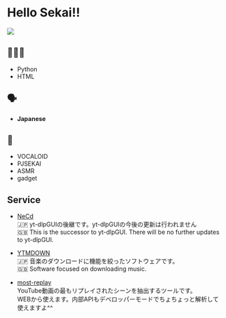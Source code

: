 # Hello Sekai!!

![](https://count.getloli.com/@samenoko-112?name=samenoko-112&theme=moebooru&padding=7&offset=0&align=top&scale=1&pixelated=1&darkmode=auto)

## 👨🏻‍💻
* Python
* HTML

## 🗣️
* **Japanese**

## 🩷
* VOCALOID
* PJSEKAI
* ASMR
* gadget

## Service
* [NeCd](https://github.com/samenoko-112/NeCd)  
  🇯🇵 yt-dlpGUIの後継です。yt-dlpGUIの今後の更新は行われません  
  🇬🇧 This is the successor to yt-dlpGUI. There will be no further updates to yt-dlpGUI.

* [YTMDOWN](https://github.com/samenoko-112/YTMDOWN)  
  🇯🇵 音楽のダウンロードに機能を絞ったソフトウェアです。  
  🇬🇧 Software focused on downloading music.

* [most-replay](https://mostreplay.samenoko.work/)  
  YouTube動画の最もリプレイされたシーンを抽出するツールです。  
  WEBから使えます。内部APIもデベロッパーモードでちょちょっと解析して使えますよ^^
